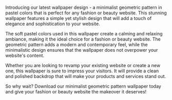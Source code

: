 <!--
Write me content for website with wallpaper "A minimalist geometric pattern in pastel colors for a fashion or beauty website"
-->

<!--font:"Montserrat"-->

Introducing our latest wallpaper design - a minimalist geometric pattern in pastel colors that is perfect for any fashion or beauty website. This stunning wallpaper features a simple yet stylish design that will add a touch of elegance and sophistication to your website.

The soft pastel colors used in this wallpaper create a calming and relaxing ambiance, making it the ideal choice for a fashion or beauty website. The geometric pattern adds a modern and contemporary feel, while the minimalistic design ensures that the wallpaper does not overpower your website's content.

Whether you are looking to revamp your existing website or create a new one, this wallpaper is sure to impress your visitors. It will provide a clean and polished backdrop that will make your products and services stand out.

So why wait? Download our minimalist geometric pattern wallpaper today and give your fashion or beauty website the makeover it deserves!
